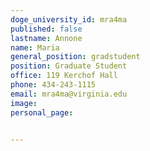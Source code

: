 ```yaml
---
doge_university_id: mra4ma
published: false
lastname: Annone
name: Maria
general_position: gradstudent
position: Graduate Student
office: 119 Kerchof Hall
phone: 434-243-1115
email: mra4ma@virginia.edu
image:
personal_page:


---
```

